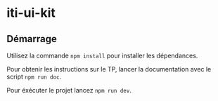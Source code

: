 # iti-ui-kit


## Démarrage

Utilisez la commande `npm install` pour installer les dépendances.

Pour obtenir les instructions sur le TP, lancer la documentation avec le script `npm run doc`.

Pour éxécuter le projet lancez `npm run dev`.
